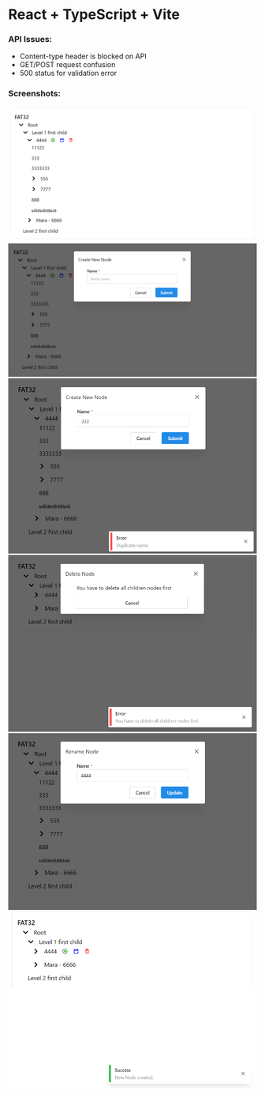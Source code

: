# React + TypeScript + Vite


### API Issues:

* Content-type header is blocked on API
* GET/POST request confusion
* 500 status for validation error

### Screenshots:

![Screenshot - 1 ](/public/scr1.png)
![Screenshot - 2 ](/public/scr2.png)
![Screenshot - 3 ](/public/scr3.png)
![Screenshot - 4 ](/public/scr4.png)
![Screenshot - 5 ](/public/scr5.png)
![Screenshot - 6 ](/public/scr6.png)



